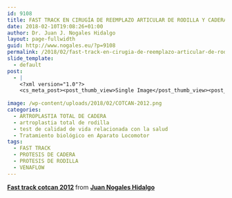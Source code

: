 ```yaml
---
id: 9108
title: FAST TRACK EN CIRUGÍA DE REEMPLAZO ARTICULAR DE RODILLA Y CADERA
date: 2018-02-10T19:08:26+01:00
author: Dr. Juan J. Nogales Hidalgo
layout: page-fullwidth
guid: http://www.nogales.eu/?p=9108
permalink: /2018/02/fast-track-en-cirugia-de-reemplazo-articular-de-rodilla-y-cadera/
slide_template:
  - default
post:
  - |
    <?xml version="1.0"?>
    <cs_meta_post><post_thumb_view>Single Image</post_thumb_view><post_featured_image_as_thumbnail/><post_thumb_audio/><post_thumb_video/><post_thumb_slider/><post_thumb_slider_type/><inside_post_thumb_view>Single Image</inside_post_thumb_view><inside_post_featured_image_as_thumbnail/><inside_post_thumb_audio/><inside_post_thumb_video/><inside_post_thumb_slider/><inside_post_thumb_slider_type/><post_social_sharing>on</post_social_sharing><post_author_info_show>on</post_author_info_show><post_tags_show>on</post_tags_show><post_attachment_show>on</post_attachment_show><page_title/><page_sub_title/><page_subheader_color/><page_subheader_font_color/><header_banner_style>default_header</header_banner_style><header_banner_image/><header_banner_flex_slider>blog</header_banner_flex_slider><custom_slider_id/><sidebar_layout><cs_layout/></sidebar_layout></cs_meta_post>
    
image: /wp-content/uploads/2018/02/COTCAN-2012.png
categories:
  - ARTROPLASTIA TOTAL DE CADERA
  - artroplastia total de rodilla
  - test de calidad de vida relacionada con la salud
  - Tratamiento biológico en Aparato Locomotor
tags:
  - FAST TRACK
  - PROTESIS DE CADERA
  - PROTESIS DE RODILLA
  - VENAFLOW
---
```

<div style="margin-bottom: 5px;">
  <strong> <a title="Fast track cotcan 2012" href="//www.slideshare.net/JuanNogalesHidalgo/fast-track-cotcan-2012-87746701" target="_blank">Fast track cotcan 2012</a> </strong> from <strong><a href="https://www.slideshare.net/JuanNogalesHidalgo" target="_blank">Juan Nogales Hidalgo</a></strong>
</div>